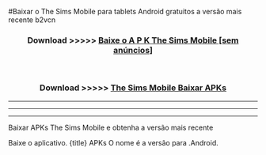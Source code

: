 #Baixar o The Sims Mobile   para tablets Android gratuitos a versão mais recente b2vcn


<div align="center">
<h3>Download >>>>> <a href="https://pt-web.web.app/?pt= The Sims Mobile ">Baixe o A P K The Sims Mobile  [sem anúncios]</a></h3><br>

<h3>Download >>>>> <a href="https://pt-web.web.app/?pt= The Sims Mobile ">The Sims Mobile  Baixar APKs</a></h3>
</div>

----------------------------------------------------------

----------------------------------------------------------

----------------------------------------------------------

Baixar APKs The Sims Mobile  e obtenha a versão mais recente

Baixe o aplicativo. {title} APKs O nome é a versão para .Android.


